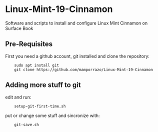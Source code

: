 # Linux-Mint-19-Cinnamon

Software and scripts to install and configure Linux Mint Cinnamon on Surface Book

## Pre-Requisites

First you need a github account, git installed and clone the repository:

        sudo apt install git
        git clone https://github.com/mamporrazo/Linux-Mint-19-Cinnamon


## Adding more stuff to git

edit and run:
 
        setup-git-first-time.sh

put or change some stuff and sincronize with:
        
        git-save.sh




